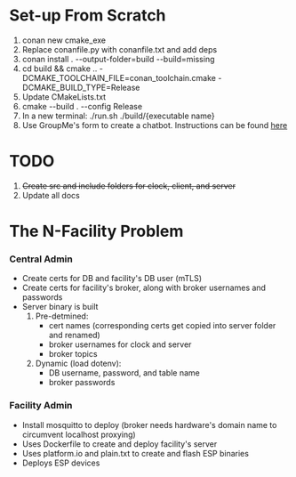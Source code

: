 # Set-up From Scratch
1. conan new cmake_exe
2. Replace conanfile.py with conanfile.txt and add deps
3. conan install . --output-folder=build --build=missing
4. cd build && cmake .. -DCMAKE_TOOLCHAIN_FILE=conan_toolchain.cmake -DCMAKE_BUILD_TYPE=Release
5. Update CMakeLists.txt
7. cmake --build . --config Release
8. In a new terminal: ./run.sh ./build/{executable name}
9. Use GroupMe's form to create a chatbot. Instructions can be found [here](https://dev.groupme.com/tutorials/bots)

# TODO
1. ~~Create src and include folders for clock, client, and server~~
2. Update all docs


# The N-Facility Problem
### Central Admin
- Create certs for DB and facility's DB user (mTLS)
- Create certs for facility's broker, along with broker usernames and passwords
- Server binary is built 
    1. Pre-detmined: 
        - cert names (corresponding certs get copied into server folder and renamed) 
        - broker usernames for clock and server
        - broker topics
    2. Dynamic (load dotenv):
        - DB username, password, and table name 
        - broker passwords 

### Facility Admin
- Install mosquitto to deploy (broker needs hardware's domain name to circumvent localhost proxying)
- Uses Dockerfile to create and deploy facility's server
- Uses platform.io and plain.txt to create and flash ESP binaries
- Deploys ESP devices